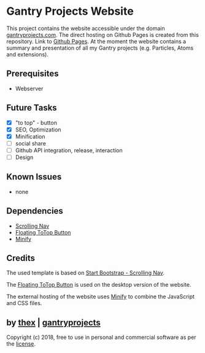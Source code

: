 # Gantry Projects Website
This project contains the website accessible under the domain [gantryprojects.com](https://gantryprojects.com). The direct hosting on Github Pages is created from this repository. Link to [Github Pages](https://thexmanxyz.github.io/Gantry-Projects-Website/). At the moment the website contains a summary and presentation of all my Gantry projects (e.g. Particles, Atoms and extensions).

## Prerequisites
* Webserver

## Future Tasks
- [x] "to top" - button
- [x] SEO, Optimization
- [x] Minification
- [ ] social share
- [ ] Github API integration, release, interaction
- [ ] Design

## Known Issues
* none

## Dependencies
 * [Scrolling Nav](https://github.com/BlackrockDigital/startbootstrap-scrolling-nav)
 * [Floating ToTop Button](https://github.com/thexmanxyz/Floating-ToTop-Button)
 * [Minify](https://github.com/matthiasmullie/minify)

## Credits
The used template is based on [Start Bootstrap - Scrolling Nav](https://github.com/BlackrockDigital/startbootstrap-scrolling-nav).

The [Floating ToTop Button](https://github.com/thexmanxyz/Floating-ToTop-Button) is used on the desktop version of the website.

The external hosting of the website uses [Minify](https://github.com/matthiasmullie/minify) to combine the JavaScript and CSS files.

## by [thex](https://github.com/thexmanxyz) | [gantryprojects](https://gantryprojects.com)
Copyright (c) 2018, free to use in personal and commercial software as per the [license](/LICENSE.md).
